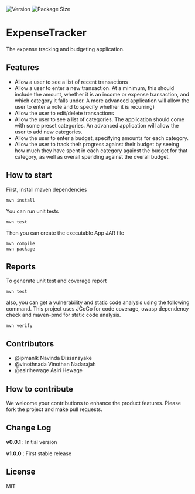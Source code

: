 ![Version](https://img.shields.io/github/package-json/v/asirihewage/chatgpt-intl)
![Package Size](https://img.shields.io/github/languages/code-size/asirihewage/chatGPT-intl)

# ExpenseTracker
The expense tracking and budgeting application.

## Features 
- Allow a user to see a list of recent transactions 
- Allow a user to enter a new transaction. At a minimum, this should include the amount, whether it is an income or expense transaction, and which category it falls under. A more advanced application will allow the user to enter a note and to specify whether it is recurring) 
- Allow the user to edit/delete transactions 
- Allow the user to see a list of categories. The application should come with some preset categories. An advanced application will allow the user to add new categories. 
- Allow the user to enter a budget, specifying amounts for each category. 
- Allow the user to track their progress against their budget by seeing how much they have spent in each category against the budget for that category, as well as overall spending against the overall budget.


## How to start
First, install maven dependencies
```shell
mvn install
```
You can run unit tests
```shell
mvn test
```
Then you can create the executable App JAR file
```shell
mvn compile
mvn package
```
## Reports
To generate unit test and coverage report
```shell
mvn test
```
also, you can get a vulnerability and static code analysis using the following command. This project uses JCoCo for code coverage, owasp dependency check and maven-pmd for static code analysis. 
```shell
mvn verify
```

## Contributors
- @ipmanlk Navinda Dissanayake
- @vinothnada Vinothan Nadarajah
- @asirihewage Asiri Hewage

## How to contribute
We welcome your contributions to enhance the product features. 
Please fork the project and make pull requests.

## Change Log
**v0.0.1** : Initial version

**v1.0.0** : First stable release

## License
MIT